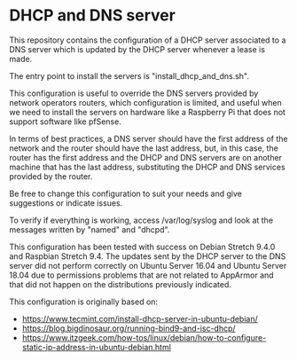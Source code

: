 # DHCP and DNS server

This repository contains the configuration of a DHCP server associated to a DNS server which is updated by the DHCP server whenever a lease is made.

The entry point to install the servers is "install_dhcp_and_dns.sh".

This configuration is useful to override the DNS servers provided by network operators routers, which configuration is limited, and useful when we need to install the servers on hardware like a Raspberry Pi that does not support software like pfSense.

In terms of best practices, a DNS server should have the first address of the network and the router should have the last address, but, in this case, the router has the first address and the DHCP and DNS servers are on another machine that has the last address, substituting the DHCP and DNS services provided by the router.

Be free to change this configuration to suit your needs and give suggestions or indicate issues.

To verify if everything is working, access /var/log/syslog and look at the messages written by "named" and "dhcpd".

This configuration has been tested with success on Debian Stretch 9.4.0 and Raspbian Stretch 9.4. The updates sent by the DHCP server to the DNS server did not perform correctly on Ubuntu Server 16.04 and Ubuntu Server 18.04 due to permissions problems that are not related to AppArmor and that did not happen on the distributions previously indicated.

This configuration is originally based on:
- https://www.tecmint.com/install-dhcp-server-in-ubuntu-debian/
- https://blog.bigdinosaur.org/running-bind9-and-isc-dhcp/
- https://www.itzgeek.com/how-tos/linux/debian/how-to-configure-static-ip-address-in-ubuntu-debian.html
